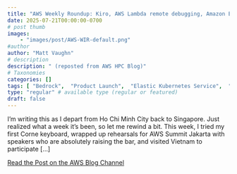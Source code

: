 ```yaml
---
title: "AWS Weekly Roundup: Kiro, AWS Lambda remote debugging, Amazon ECS blue/green deployments, Amazon Bedrock AgentCore, and more (July 21, 2025)"
date: 2025-07-21T00:00:00-0700
# post thumb
images:
    - "images/post/AWS-WIR-default.png"
#author
author: "Matt Vaughn"
# description
description: " (reposted from AWS HPC Blog)"
# Taxonomies
categories: []
tags: [ "Bedrock",  "Product Launch",  "Elastic Kubernetes Service",  "EC2 Container Service",  "News",  "Compute",  "Lambda",  "Developer Tools",  "EventBridge",  "Application Integration",  "hpcblog", ]
type: "regular" # available type (regular or featured)
draft: false
---
```


I’m writing this as I depart from Ho Chi Minh City back to Singapore. Just realized what a week it’s been, so let me rewind a bit. This week, I tried my first Corne keyboard, wrapped up rehearsals for AWS Summit Jakarta with speakers who are absolutely raising the bar, and visited Vietnam to participate […]

<a href="https://aws.amazon.com/blogs/aws/aws-weekly-roundup-kiro-aws-lambda-remote-debugging-amazon-ecs-blue-green-deployments-amazon-bedrock-agentcore-and-more-july-21-2025/" class="btn btn-primary btn-lg active" role="button" aria-pressed="true" style="margin-top: 8px;">Read the Post on the AWS Blog Channel</a>